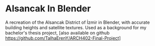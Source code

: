 # Alsancak In Blender
A recreation of the Alsancak District of İzmir in Blender, with accurate building heights and satellite textures.
Used as a background for my bachelor's thesis project, [also available on github https://github.com/TalhaErenY/ARCH402-Final-Project]
